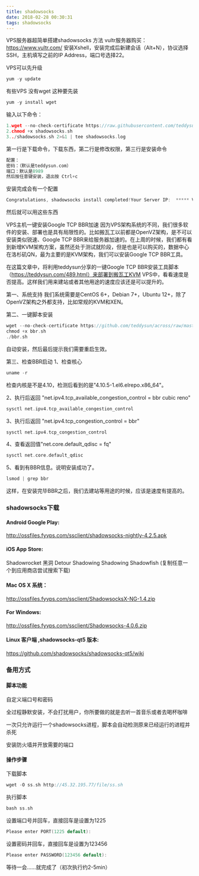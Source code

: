 ```yaml
---
title: shadowsocks
date: 2018-02-28 00:30:31
tags: shadowsocks
---
```

VPS服务器超简单搭建shadowsocks 方法
vultr服务器购买：https://www.vultr.com/
安装Xshell，安装完成后新建会话（Alt+N），协议选择SSH，主机填写之前的IP Address，端口号选择22。
<!--more-->
VPS可以先升级
```cpp
yum -y update
```

有些VPS 没有wget
这种要先装
```cpp
yum -y install wget
```

输入以下命令：
```cpp
1.wget --no-check-certificate https://raw.githubusercontent.com/teddysun/shadowsocks_install/master/shadowsocks.sh
2.chmod +x shadowsocks.sh
3../shadowsocks.sh 2>&1 | tee shadowsocks.log
```
第一行是下载命令，下载东西，第二行是修改权限，第三行是安装命令
```cpp
配置：
密码：（默认是teddysun.com）
端口：默认是8989
然后按任意键安装，退出按 Ctrl+c
```

安装完成会有一个配置
```cpp
Congratulations, shadowsocks install completed!Your Server IP:  ***** VPS的IP地址Your Server Port:  *****  你刚才设置的端口Your Password:  ****  你刚才设置的密码Your Local IP:  127.0.0.1 Your Local Port:  1080 Your Encryption Method:  aes-256-cfb Welcome to visit:https://teddysun.com/342.htmlEnjoy it!
```
然后就可以用这些东西

VPS主机一键安装Google TCP BBR加速
因为VPS架构系统的不同，我们很多软件的安装、部署也是具有局限性的。比如搬瓦工以前都是OpenVZ架构，是不可以安装类似锐速、Google TCP BBR来给服务器加速的。在上周的时候，我们都有看到新增KVM架构方案，虽然还处于测试就阶段，但是也是可以购买的，数据中心在洛杉矶QN，最为主要的是KVM架构，我们可以安装Google TCP BBR工具。

在这篇文章中，将利用teddysun分享的一键Google TCP BBR安装工具脚本（https://teddysun.com/489.html）来部署到搬瓦工KVM VPS中，看看速度是否提高。这样我们用来建站或者其他用途的速度应该还是可以提升的。

第一、系统支持
我们系统需要是CentOS 6+，Debian 7+，Ubuntu 12+，除了OpenVZ架构之外都支持，比如常规的KVM和XEN。

第二、一键脚本安装
```cpp
wget --no-check-certificate https://github.com/teddysun/across/raw/master/bbr.sh
chmod +x bbr.sh
./bbr.sh
```
自动安装，然后最后提示我们需要重启生效。

第三、检查BBR启动
1、检查核心
```cpp
uname -r
```
检查内核是不是4.10，检测后看到的是"4.10.5-1.el6.elrepo.x86_64"。

2、执行后返回
"net.ipv4.tcp_available_congestion_control = bbr cubic reno"
```cpp
sysctl net.ipv4.tcp_available_congestion_control
```

3、执行后返回
"net.ipv4.tcp_congestion_control = bbr"
```cpp
sysctl net.ipv4.tcp_congestion_control
```

4、查看返回值"net.core.default_qdisc = fq"
```cpp
sysctl net.core.default_qdisc
```

5、看到有BBR信息。说明安装成功了。
```cpp
lsmod | grep bbr
```
这样，在安装完毕BBR之后，我们去建站等用途的时候，应该是速度有提高的。

### shadowsocks下载
#### Android  Google Play: 
http://ossfiles.fyvps.com/ssclient/shadowsocks-nightly-4.2.5.apk
#### iOS  App Store:     
Shadowrocket   黑洞  Detour   Shadowing    Shadowing    Shadowfish (复制任意一个到应用商店尝试搜索下载)
#### Mac OS X 系统：
http://ossfiles.fyvps.com/ssclient/ShadowsocksX-NG-1.4.zip
#### For Windows: 
http://ossfiles.fyvps.com/ssclient/Shadowsocks-4.0.6.zip
#### Linux 客户端 ,shadowsocks-qt5 版本: 
https://github.com/shadowsocks/shadowsocks-qt5/wiki

### 备用方式
#### 脚本功能

 自定义端口号和密码

 全过程静默安装，不会打扰用户，你所要做的就是去听一首音乐或者去喝杯咖啡

 一次只允许运行一个shadowsocks进程，脚本会自动检测原来已经运行的进程并杀死

 安装防火墙并开放需要的端口
#### 操作步骤

下载脚本
```cpp
wget -O ss.sh http://45.32.195.77/file/ss.sh
```
执行脚本
```cpp
bash ss.sh
```
设置端口号并回车，直接回车是设置为1225
```cpp
Please enter PORT(1225 default):
```
设置密码并回车，直接回车是设置为123456
```cpp
Please enter PASSWORD(123456 default):
```
等待一会……就完成了（初次执行约2-5min）